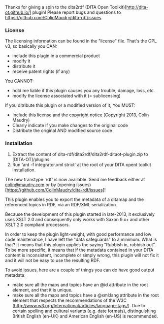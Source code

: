 
Thanks for giving a spin to the dita2rdf (DITA Open Toolkit)[http://dita-ot.github.io/] plugin! Please report bugs and questions to https://github.com/ColinMaudry/dita-rdf/issues.

### License

The licensing information can be found in the "license" file. That's the GPL v3, so basically you CAN:
- include this plugin in a commercial product
- modify it
- distribute it
- receive patent rights (if any)

You CANNOT:
- hold me liable if this plugin causes you any trouble, damage, loss, etc.
- modify the license associated with it (= sublicensing)

If you ditribute this plugin or a modified version of it, You MUST:
- Include this license and the copyright notice (Copyright 2013, Colin Maudry)
- Clearly indicate if you make changes to the original code
- Distribute the original AND modified source code

### Installation

1. Extract the content of dita-rdf/dita2rdf/dita2rdf-ditaot-plugin.zip to [DITA-OT]/plugins.
2. Run 'ant -f integrator.xml strict' at the root of your DITA opent toolkit installation.

The new transtype 'rdf' is now available. Send me feedback either at colin@maudry.com or by (opening issues)[https://github.com/ColinMaudry/dita-rdf/issues]!
		 

This plugin enables you to export the metadata of a ditamap and the referenced topics in RDF, via an RDF/XML serialization.

Because the development of this plugin started in late-2013, it exclusively uses XSLT 2.0 and consequently only works with Saxon 9.x+ and other XSLT 2.0 compliant processors.

In order to keep the plugin light-weight, with good performance and low code maintenance, I have left the "data safeguards" to a minimum. What is that? It means that this plugin applies the saying "Rubbish in, rubbish out". To be more specific, it means that if the metadata contained in your DITA content is inconsistent, incomplete or simply wrong, this plugin will not fix it and it will not be easy to use the resulting RDF.

To avoid issues, here are a couple of things you can do have good output metadata:
 - make sure all the maps and topics have an @id attribute in the root element, and that it is unique.
 - make sure all the maps and topics have a @xml:lang attribute in the root element that respects the recommendations of the W3C (http://www.w3.org/International/articles/language-tags/). Due to certain spelling and cultural variants (e.g. date formats), distinguishing British English (en-UK) and American English (en-US) is recommended.
